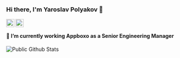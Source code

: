 ### Hi there, I'm Yaroslav Polyakov 👋



<a href="https://www.linkedin.com/in/poliak">
  <img align="left" alt="Linkedin" width="22px" src="https://cdn.jsdelivr.net/npm/simple-icons@v3/icons/linkedin.svg" />
</a>
<a href="mailto:polyakov.production@gmail.com">
  <img align="left" alt=" Gmail" width="22px" src="https://cdn.jsdelivr.net/npm/simple-icons@v3/icons/gmail.svg" />
</a>

<br />


#### 🔭 I’m currently working Appboxo as a Senior Engineering Manager

![Public Github Stats](https://github-readme-stats.vercel.app/api?username=polyak01&show_icons=true&hide_border=true)
